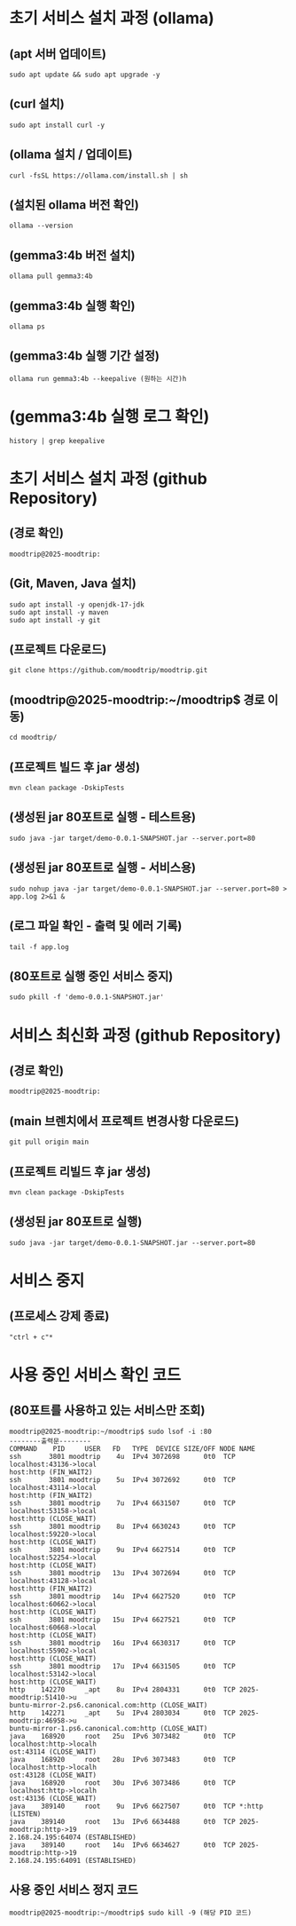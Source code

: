 # 초기 서비스 설치 과정 (ollama)
## (apt 서버 업데이트)
```
sudo apt update && sudo apt upgrade -y
```
## (curl 설치)
```
sudo apt install curl -y
```
## (ollama 설치 / 업데이트)

```
curl -fsSL https://ollama.com/install.sh | sh
```
## (설치된 ollama 버전 확인)
```
ollama --version
```
## (gemma3:4b 버전 설치)
```
ollama pull gemma3:4b
```
## (gemma3:4b 실행 확인)
```
ollama ps
```
## (gemma3:4b 실행 기간 설정)
```
ollama run gemma3:4b --keepalive (원하는 시간)h
```
# (gemma3:4b 실행 로그 확인)
```
history | grep keepalive
```

# 초기 서비스 설치 과정 (github Repository)

## (경로 확인)
```
moodtrip@2025-moodtrip:
```
## (Git, Maven, Java 설치)
```
sudo apt install -y openjdk-17-jdk
sudo apt install -y maven
sudo apt install -y git
```
## (프로젝트 다운로드)
```
git clone https://github.com/moodtrip/moodtrip.git
```
## (moodtrip@2025-moodtrip:~/moodtrip$ 경로 이동)
```
cd moodtrip/
```
## (프로젝트 빌드 후 jar 생성)
```
mvn clean package -DskipTests
```
## (생성된 jar 80포트로 실행 - 테스트용)
```
sudo java -jar target/demo-0.0.1-SNAPSHOT.jar --server.port=80
```
## (생성된 jar 80포트로 실행 - 서비스용)
```
sudo nohup java -jar target/demo-0.0.1-SNAPSHOT.jar --server.port=80 > app.log 2>&1 &
```
## (로그 파일 확인 - 출력 및 에러 기록)
```
tail -f app.log
```
## (80포트로 실행 중인 서비스 중지)
```
sudo pkill -f 'demo-0.0.1-SNAPSHOT.jar'
```

# 서비스 최신화 과정 (github Repository)

## (경로 확인)
```
moodtrip@2025-moodtrip:
```
## (main 브렌치에서 프로젝트 변경사항 다운로드)
```
git pull origin main
```
## (프로젝트 리빌드 후 jar 생성)
```
mvn clean package -DskipTests
```
## (생성된 jar 80포트로 실행)
```
sudo java -jar target/demo-0.0.1-SNAPSHOT.jar --server.port=80
```
# 서비스 중지

## (프로세스 강제 종료)
```
"ctrl + c"*
```
# 사용 중인 서비스 확인 코드

## (80포트를 사용하고 있는 서비스만 조회)
```
moodtrip@2025-moodtrip:~/moodtrip$ sudo lsof -i :80
--------출력문--------
COMMAND    PID     USER   FD   TYPE  DEVICE SIZE/OFF NODE NAME
ssh       3801 moodtrip    4u  IPv4 3072698      0t0  TCP localhost:43136->local                                                    host:http (FIN_WAIT2)
ssh       3801 moodtrip    5u  IPv4 3072692      0t0  TCP localhost:43114->local                                                    host:http (FIN_WAIT2)
ssh       3801 moodtrip    7u  IPv4 6631507      0t0  TCP localhost:53158->local                                                    host:http (CLOSE_WAIT)
ssh       3801 moodtrip    8u  IPv4 6630243      0t0  TCP localhost:59220->local                                                    host:http (CLOSE_WAIT)
ssh       3801 moodtrip    9u  IPv4 6627514      0t0  TCP localhost:52254->local                                                    host:http (CLOSE_WAIT)
ssh       3801 moodtrip   13u  IPv4 3072694      0t0  TCP localhost:43128->local                                                    host:http (FIN_WAIT2)
ssh       3801 moodtrip   14u  IPv4 6627520      0t0  TCP localhost:60662->local                                                    host:http (CLOSE_WAIT)
ssh       3801 moodtrip   15u  IPv4 6627521      0t0  TCP localhost:60668->local                                                    host:http (CLOSE_WAIT)
ssh       3801 moodtrip   16u  IPv4 6630317      0t0  TCP localhost:55902->local                                                    host:http (CLOSE_WAIT)
ssh       3801 moodtrip   17u  IPv4 6631505      0t0  TCP localhost:53142->local                                                    host:http (CLOSE_WAIT)
http    142270     _apt    8u  IPv4 2804331      0t0  TCP 2025-moodtrip:51410->u                                                    buntu-mirror-2.ps6.canonical.com:http (CLOSE_WAIT)
http    142271     _apt    5u  IPv4 2803034      0t0  TCP 2025-moodtrip:46958->u                                                    buntu-mirror-1.ps6.canonical.com:http (CLOSE_WAIT)
java    168920     root   25u  IPv6 3073482      0t0  TCP localhost:http->localh                                                    ost:43114 (CLOSE_WAIT)
java    168920     root   28u  IPv6 3073483      0t0  TCP localhost:http->localh                                                    ost:43128 (CLOSE_WAIT)
java    168920     root   30u  IPv6 3073486      0t0  TCP localhost:http->localh                                                    ost:43136 (CLOSE_WAIT)
java    389140     root    9u  IPv6 6627507      0t0  TCP *:http (LISTEN)
java    389140     root   13u  IPv6 6634488      0t0  TCP 2025-moodtrip:http->19                                                    2.168.24.195:64074 (ESTABLISHED)
java    389140     root   14u  IPv6 6634627      0t0  TCP 2025-moodtrip:http->19                                                    2.168.24.195:64091 (ESTABLISHED)
```
## 사용 중인 서비스 정지 코드
```
moodtrip@2025-moodtrip:~/moodtrip$ sudo kill -9 (해당 PID 코드)
```
